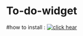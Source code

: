 # To-do-widget

#how to install :
[![click hear](https://www.seoclerk.com/pics/want65476-15rA0B1540491950.jpg)](https://www.youtube.com/watch?v=3GE_AMral4M&ab_channel=AmaniDonya)
